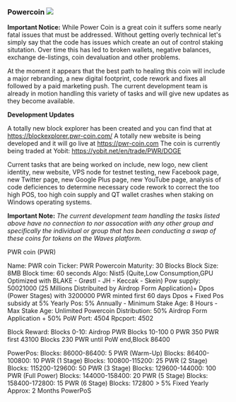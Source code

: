 ### Powercoin <img src="https://d25lcipzij17d.cloudfront.net/badge.svg?id=gh&type=6&v=0.==1.0.0&x2=0">

**Important Notice:** While Power Coin is a great coin it suffers some nearly fatal issues that must be addressed. Without getting overly technical let's simply say that the code has issues which create an out of control staking situtation. Over time this has led to broken wallets, negative balances, exchange de-listings, coin devaluation and other problems. 

At the moment it appears that the best path to healing this coin will include a major rebranding, a new digital footprint, code rework and fixes all followed by a paid marketing push. The current development team is already in motion handling this variety of tasks and will give new updates as they become available.

**Development Updates**

A totally new block explorer has been created and you can find that at https://blockexplorer.pwr-coin.com/
A totally new website is being developed and it will go live at https://pwr-coin.com
The coin is currently being traded at Yobit: https://yobit.net/en/trade/PWR/DOGE

Current tasks that are being worked on include, new logo, new client identity, new website, VPS node for testnet testing, new Facebook page, new Twitter page, new Google Plus page, new YouTube page, analysis of code deficiences to determine necessary code rework to correct the too high POS, too high coin supply and QT wallet crashes when staking on Windows operating systems.

**Important Note:** *The current development team handling the tasks listed above have no connection to nor assocation with any other group and specifically the individual or group that has been conducting a swap of these coins for tokens on the Waves platform.*


PWR coin (PWR)

Name: PWR coin
Ticker: PWR
Powercoin Maturity: 30 Blocks
Block Size: 8MB
Block time: 60 seconds
Algo: Nist5 (Quite,Low Consumption,GPU Optimized with BLAKE - Grøstl - JH - Keccak - Skein)
Pow supply: 50021000 (25 Millions Distribuited by Airdrop Form Application)+ Dpos (Power Stages) with 3200000 PWR minted first 60 days Dpos + Fixed Pos subsidy at 5% Yearly
Pos: 5% Annually - Minimum Stake Age: 8 Hours - Max Stake Age: Unlimited
Powercoin Distribution: 50% Airdrop Form Application + 50% PoW
Port: 4504
Rpcport: 4502 


Block Reward:
Blocks 0-10: Airdrop PWR
Blocks 10-100 0 PWR
350 PWR first 43100 Blocks
230 PWR until PoW end,Block 86400


PowerPos:
Blocks: 86000-86400: 5 PWR (Warm-Up)
Blocks: 86400-100800: 10 PWR (1 Stage)
Blocks: 100800-115200: 25 PWR (2 Stage)
Blocks: 115200-129600: 50 PWR (3 Stage)
Blocks: 129600-144000: 100 PWR (Full Power)
Blocks: 144000-158400: 20 PWR (5 Stage)
Blocks: 158400-172800: 15 PWR (6 Stage)
Blocks: 172800 > 5% Fixed Yearly 
Approx: 2 Months PowerPoS

